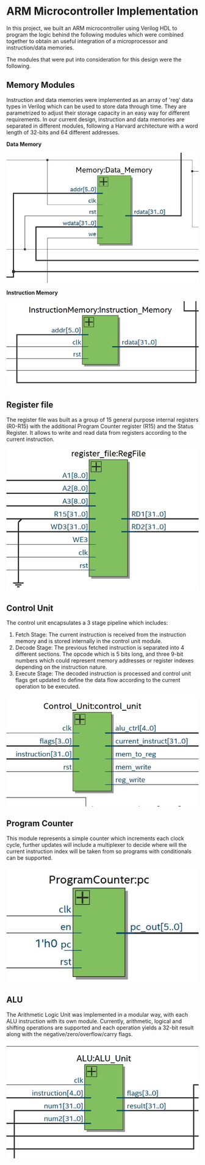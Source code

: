 # ARM Microcontroller Implementation
In this project, we built an ARM microcontroller using Verilog HDL to program the logic behind the following modules which were combined together to obtain an useful integration of a microprocessor and instruction/data memories. 

The modules that were put into consideration for this design were the following. 
## Memory Modules 
Instruction and data memories were implemented as an array of 'reg' data types in Verilog which can be used to store data through time. They are parametrized to  adjust their storage capacity in an easy way for different requirements. In our current design, instruction and data memories are separated in different modules, following a Harvard architecture with a word length of 32-bits and 64 different addresses. 

**Data Memory**


![image](Report/ReadmeImages/Datamem.JPG)


**Instruction Memory**

![image](Report/ReadmeImages/InstructMem.JPG)


## Register file 
The register file was built as a group of 15 general purpose internal registers (R0-R15) with the additional Program Counter register (R15) and the Status Register. It allows to write and read data from registers according to the current instruction. 

![image](Report/ReadmeImages/RegisterFile.JPG)

## Control Unit
The control unit encapsulates a 3 stage pipeline which includes:
1) Fetch Stage: The current instruction is received from the instruction memory and is stored internally in the control unit module. 
2) Decode Stage: The previous fetched instruction is separated into 4 different sections. The opcode which is 5 bits long, and three 9-bit numbers which could represent memory addresses or register indexes depending on the instruction nature. 
3) Execute Stage: The decoded instruction is processed and control unit flags get updated to define the data flow according to the current operation to be executed. 

![image](Report/ReadmeImages/ControlUnit.JPG)

## Program Counter
This module represents a simple counter which increments each clock cycle, further updates will include a multiplexer to decide where will the current instruction index will be taken from so programs with conditionals can be supported. 

![image](Report/ReadmeImages/PC.JPG)

## ALU
The Arithmetic Logic Unit was implemented in a modular way, with each ALU instruction with its own module. Currently, arithmetic, logical and shifting operations are supported and each operation yields a 32-bit result along with the negative/zero/overflow/carry flags. 

![image](Report/ReadmeImages/ALU.JPG)